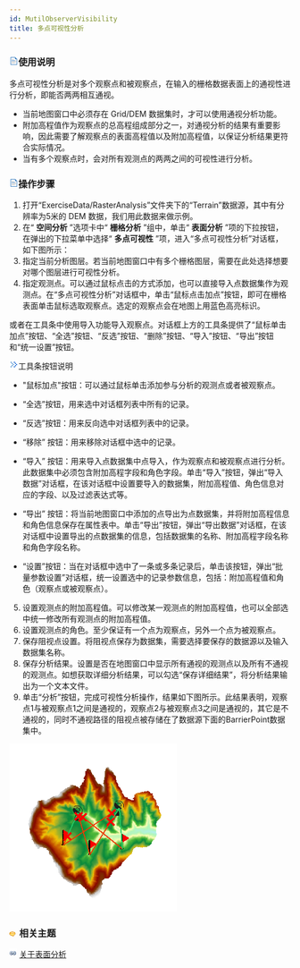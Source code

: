 ```yaml
---
id: MutilObserverVisibility
title: 多点可视性分析
---
```

### ![](../../../img/read.gif)使用说明

多点可视性分析是对多个观察点和被观察点，在输入的栅格数据表面上的通视性进行分析，即能否两两相互通视。

* 当前地图窗口中必须存在 Grid/DEM 数据集时，才可以使用通视分析功能。
* 附加高程值作为观察点的总高程组成部分之一，对通视分析的结果有重要影响，因此需要了解观察点的表面高程值以及附加高程值，以保证分析结果更符合实际情况。
* 当有多个观察点时，会对所有观测点的两两之间的可视性进行分析。

### ![](../../../img/read.gif)操作步骤

1. 打开“ExerciseData/RasterAnalysis”文件夹下的“Terrain”数据源，其中有分辨率为5米的 DEM 数据，我们用此数据来做示例。
2. 在“ **空间分析** ”选项卡中“ **栅格分析** ”组中，单击“ **表面分析** ”项的下拉按钮，在弹出的下拉菜单中选择“ **多点可视性** ”项，进入“多点可视性分析”对话框，如下图所示：
3. 指定当前分析图层。若当前地图窗口中有多个栅格图层，需要在此处选择想要对哪个图层进行可视性分析。
4. 指定观测点。可以通过鼠标点击的方式添加，也可以直接导入点数据集作为观测点。在“多点可视性分析”对话框中，单击“鼠标点击加点”按钮，即可在栅格表面单击鼠标选取观察点。选定的观察点会在地图上用蓝色高亮标识。

或者在工具条中使用导入功能导入观察点。对话框上方的工具条提供了“鼠标单击加点”按钮、“全选”按钮、“反选”按钮、“删除”按钮、“导入”按钮、“导出”按钮和“统一设置”按钮。

![](img/close.gif)工具条按钮说明

* "鼠标加点"按钮：可以通过鼠标单击添加参与分析的观测点或者被观察点。
* “全选”按钮，用来选中对话框列表中所有的记录。
* “反选”按钮：用来反向选中对话框列表中的记录。
* “移除” 按钮：用来移除对话框中选中的记录。
* “导入” 按钮：用来导入点数据集中点导入，作为观察点和被观察点进行分析。此数据集中必须包含附加高程字段和角色字段。单击“导入”按钮，弹出“导入数据”对话框，在该对话框中设置要导入的数据集，附加高程值、角色信息对应的字段、以及过滤表达式等。 
* “导出” 按钮：将当前地图窗口中添加的点导出为点数据集，并将附加高程信息和角色信息保存在属性表中。单击“导出”按钮，弹出“导出数据”对话框，在该对话框中设置导出的点数据集的信息，包括数据集的名称、附加高程字段名称和角色字段名称。

* “设置”按钮：当在对话框中选中了一条或多条记录后，单击该按钮，弹出“批量参数设置”对话框，统一设置选中的记录参数信息，包括：附加高程值和角色（观察点或被观察点）。
5. 设置观测点的附加高程值。可以修改某一观测点的附加高程值，也可以全部选中统一修改所有观测点的附加高程值。
6. 设置观测点的角色。至少保证有一个点为观察点，另外一个点为被观察点。
7. 保存阻视点设置。将阻视点保存为数据集，需要选择要保存的数据源以及输入数据集名称。
8. 保存分析结果。设置是否在地图窗口中显示所有通视的观测点以及所有不通视的观测点。如想获取详细分析结果，可以勾选“保存详细结果”，将分析结果输出为一个文本文件。
9. 单击“分析”按钮，完成可视性分析操作，结果如下图所示。此结果表明，观察点1与被观察点1之间是通视的，观察点2与被观察点3之间是通视的，其它是不通视的，同时不通视路径的阻视点被存储在了数据源下面的BarrierPoint数据集中。  

 ![](img/MultiObserver.png)  

### ![](../../../img/seealso.png) 相关主题

![](../../../img/smalltitle.png) [关于表面分析](AoubtSurfaceAnalyst.htm)

